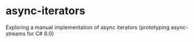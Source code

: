# async-iterators
Exploring a manual implementation of async iterators (prototyping async-streams for C# 8.0)
